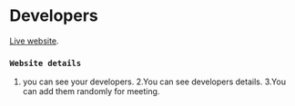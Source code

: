# Developers  

 [Live website](https://developer-k17h02.netlify.app/).





### `Website details`

 1. you can see your developers.
 2.You can see developers details.
 3.You can add them randomly for meeting.

